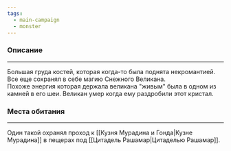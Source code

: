 ```yaml
---
tags:
  - main-campaign
  - monster
---
```

### Описание
---
Большая груда костей, которая когда-то была поднята некромантией.  
Все еще сохранял в себе магию Снежного Великана.  
Похоже энергия которая держала великана "живым" была в одном из камней в его шеи. Великан умер когда ему раздробили этот кристал.  

### Места обитания
---
Один такой охранял проход к [[Кузня Мурадина и Гонда|Кузне Мурадина]] в пещерах под [[Цитадель Рашамар|Цитаделью Рашамар]].  